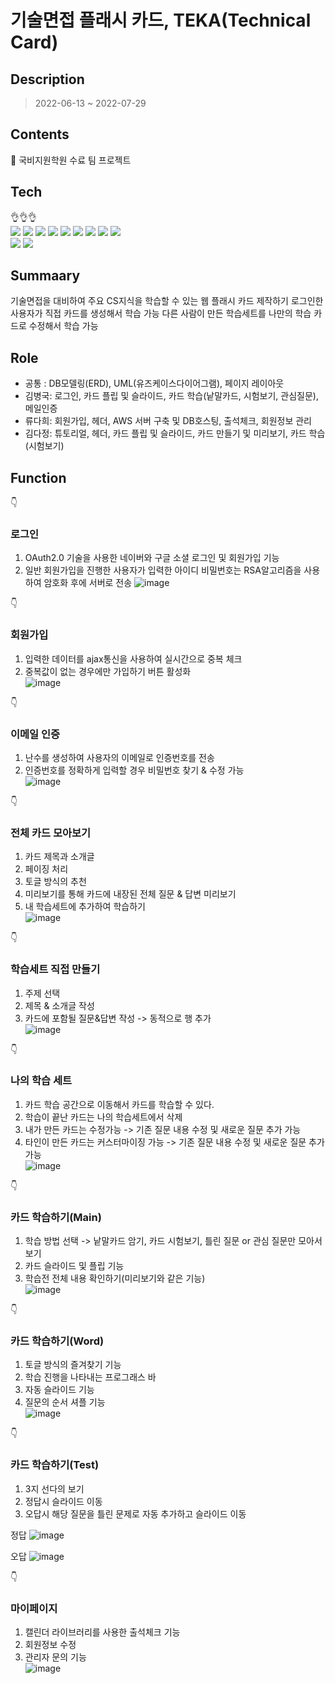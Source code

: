 # 기술면접 플래시 카드, TEKA(Technical Card)
## Description
> 2022-06-13 ~ 2022-07-29
## Contents
:paperclip: 국비지원학원 수료 팀 프로젝트

## Tech
&#128076;&#128076;&#128076;<br/>
<img src="https://img.shields.io/badge/MySQL-4479A1?style=flat-square&logo=mysql&logoColor=white"/>
<img src="https://img.shields.io/badge/HTML5-E34F26?style=flat-square&logo=html5&logoColor=white"/>
<img src="https://img.shields.io/badge/CSS3-1572B6?style=flat-square&logo=css3&logoColor=white"/>
<img src="https://img.shields.io/badge/JavaScript-F7DF1E?style=flat-square&logo=javascript&logoColor=white"/>
<img src="https://img.shields.io/badge/Java-007396?style=flat-square&logo=oracle&logoColor=white"/>
<img src="https://img.shields.io/badge/Spring-6DB33F?style=flat-square&logo=spring&logoColor=white"/>
<img src="https://img.shields.io/badge/Eclipse-2C2255?style=flat-square&logo=eclipse&logoColor=white"/>
<img src="https://img.shields.io/badge/Amazon RDS-527FFF?style=flat-square&logo=amazonrds&logoColor=white"/>
<img src="https://img.shields.io/badge/Amazon EC2-FF9900?style=flat-square&logo=amazonec2&logoColor=white"/>
<br/>
<img src="https://img.shields.io/badge/jQuery-0769AD?style=flat-square&logo=jquery&logoColor=white"/>
<img src="https://img.shields.io/badge/mariaDB-003545?style=flat-square&logo=mariadb&logoColor=white"/>

## Summaary
기술면접을 대비하여 주요 CS지식을 학습할 수 있는 웹 플래시 카드 제작하기
로그인한 사용자가 직접 카드를 생성해서 학습 가능 
다른 사람이 만든 학습세트를 나만의 학습 카드로 수정해서 학습 가능


## Role
* 공통 : DB모델링(ERD), UML(유즈케이스다이어그램), 페이지 레이아웃 
* 김병국: 로그인, 카드 플립 및 슬라이드, 카드 학습(낱말카드, 시험보기, 관심질문), 메일인증
* 류다희: 회원가입, 헤더, AWS 서버 구축 및 DB호스팅, 출석체크, 회원정보 관리
* 김다정: 튜토리얼, 헤더, 카드 플립 및 슬라이드, 카드 만들기 및 미리보기, 카드 학습(시험보기)

## Function
👇 <h3>로그인</h3>
1. OAuth2.0 기술을 사용한 네이버와 구글 소셜 로그인 및 회원가입 기능
2. 일반 회원가입을 진행한 사용자가 입력한 아이디 비밀번호는 RSA알고리즘을 사용하여 암호화 후에 서버로 전송
![image](https://user-images.githubusercontent.com/87313203/181677954-46f81db6-4299-477b-b797-4113f46415de.png)

👇 <h3>회원가입</h3>
1. 입력한 데이터를 ajax통신을 사용하여 실시간으로 중복 체크
2. 중복값이 없는 경우에만 가입하기 버튼 활성화</br>
![image](https://user-images.githubusercontent.com/87313203/181678428-33e95bcf-6628-4911-a4d6-e250df7d3ed0.png)


👇 <h3>이메일 인증</h3>
1. 난수를 생성하여 사용자의 이메일로 인증번호를 전송
2. 인증번호를 정확하게 입력할 경우 비밀번호 찾기 & 수정 가능</br>
![image](https://user-images.githubusercontent.com/87313203/181678237-ec327ab4-150d-46f7-a0ba-8dce101af56d.png)


👇 <h3>전체 카드 모아보기</h3>
1. 카드 제목과 소개글
2. 페이징 처리 
3. 토글 방식의 추천
4. 미리보기를 통해 카드에 내장된 전체 질문 & 답변 미리보기 
5. 내 학습세트에 추가하여 학습하기</br> 
![image](https://user-images.githubusercontent.com/87313203/181678565-915c4027-5d4b-49ec-bd76-d8af2546c64a.png)

👇 <h3>학습세트 직접 만들기</h3>
1. 주제 선택 
2. 제목 & 소개글 작성
3. 카드에 포함될 질문&답변 작성 -> 동적으로 행 추가  </br>
![image](https://user-images.githubusercontent.com/87313203/181678784-f9e9bcd7-7336-463b-8eea-7d6be1e73bc1.png)


👇 <h3>나의 학습 세트</h3>
1. 카드 학습 공간으로 이동해서 카드를 학습할 수 있다. 
2. 학습이 끝난 카드는 나의 학습세트에서 삭제 
3. 내가 만든 카드는 수정가능 -> 기존 질문 내용 수정 및 새로운 질문 추가 가능 
4. 타인이 만든 카드는 커스터마이징 가능 -> 기존 질문 내용 수정 및 새로운 질문 추가 가능</br>
![image](https://user-images.githubusercontent.com/87313203/181679153-49471271-7414-40a1-bc83-c1b5e67da065.png)

👇 <h3>카드 학습하기(Main)</h3>
1. 학습 방법 선택 -> 낱말카드 암기, 카드 시험보기, 틀린 질문 or 관심 질문만 모아서 보기 
2. 카드 슬라이드 및 플립 기능 
3. 학습전 전체 내용 확인하기(미리보기와 같은 기능)</br>
![image](https://user-images.githubusercontent.com/87313203/181679387-6bc698be-3bb5-4e74-acd8-08468a189c88.png)

👇 <h3>카드 학습하기(Word)</h3>
1. 토글 방식의 즐겨찾기 기능 
2. 학습 진행을 나타내는 프로그래스 바
3. 자동 슬라이드 기능 
4. 질문의 순서 셔플 기능</br>
![image](https://user-images.githubusercontent.com/87313203/181679556-b087c52d-4b1f-4c11-b879-f502db692830.png)

👇 <h3>카드 학습하기(Test)</h3>
1. 3지 선다의 보기 
2. 정답시 슬라이드 이동 
3. 오답시 해당 질문을 틀린 문제로 자동 추가하고 슬라이드 이동</br>

정답
![image](https://user-images.githubusercontent.com/87313203/181681270-e26ac481-71d5-4e47-a919-29c375b288b7.png)

오답
![image](https://user-images.githubusercontent.com/87313203/181679718-eb592386-58cc-46cb-9ac3-1d83363fdd4f.png)

👇 <h3>마이페이지</h3>
1. 캘린더 라이브러리를 사용한 출석체크 기능 
2. 회원정보 수정
3. 관리자 문의 기능</br>
![image](https://user-images.githubusercontent.com/87313203/181680071-c536ca02-879d-4196-90cc-abd426d78d5f.png)
